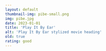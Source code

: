 ```yaml
---
layout: default
thumbnail-img: pibe-small.png
img: pibe.jpg
date: 2023-01-01
title: 'Play It By Ear'
alt: 'Play It By Ear stylized movie heading'
old: true
rating: good
---
```

